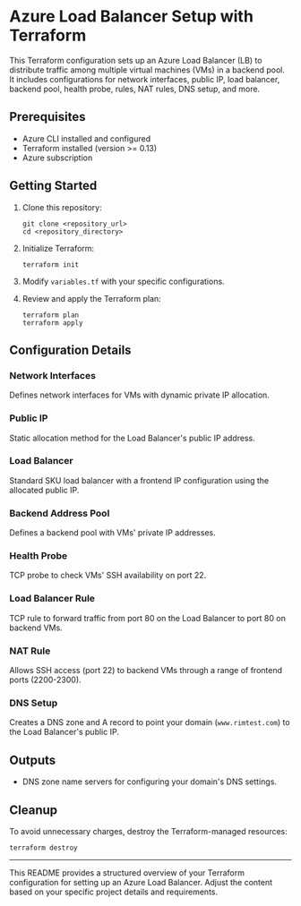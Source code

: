 
# Azure Load Balancer Setup with Terraform

This Terraform configuration sets up an Azure Load Balancer (LB) to distribute traffic among multiple virtual machines (VMs) in a backend pool. It includes configurations for network interfaces, public IP, load balancer, backend pool, health probe, rules, NAT rules, DNS setup, and more.

## Prerequisites

- Azure CLI installed and configured
- Terraform installed (version >= 0.13)
- Azure subscription

## Getting Started

1. Clone this repository:

   ```
   git clone <repository_url>
   cd <repository_directory>
   ```

2. Initialize Terraform:

   ```
   terraform init
   ```

3. Modify `variables.tf` with your specific configurations.

4. Review and apply the Terraform plan:

   ```
   terraform plan
   terraform apply
   ```

## Configuration Details

### Network Interfaces

Defines network interfaces for VMs with dynamic private IP allocation.

### Public IP

Static allocation method for the Load Balancer's public IP address.

### Load Balancer

Standard SKU load balancer with a frontend IP configuration using the allocated public IP.

### Backend Address Pool

Defines a backend pool with VMs' private IP addresses.

### Health Probe

TCP probe to check VMs' SSH availability on port 22.

### Load Balancer Rule

TCP rule to forward traffic from port 80 on the Load Balancer to port 80 on backend VMs.

### NAT Rule

Allows SSH access (port 22) to backend VMs through a range of frontend ports (2200-2300).

### DNS Setup

Creates a DNS zone and A record to point your domain (`www.rimtest.com`) to the Load Balancer's public IP.

## Outputs

- DNS zone name servers for configuring your domain's DNS settings.

## Cleanup

To avoid unnecessary charges, destroy the Terraform-managed resources:

```
terraform destroy
```

---

This README provides a structured overview of your Terraform configuration for setting up an Azure Load Balancer. Adjust the content based on your specific project details and requirements.
